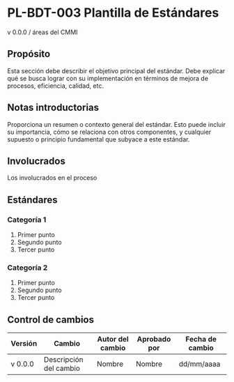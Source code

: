 # PL-BDT-003 Plantilla de Estándares

v 0.0.0 / áreas del CMMI

## Propósito

Esta sección debe describir el objetivo principal del estándar. Debe explicar qué se busca lograr con su implementación en términos de mejora de procesos, eficiencia, calidad, etc.

## Notas introductorias

Proporciona un resumen o contexto general del estándar. Esto puede incluir su importancia, cómo se relaciona con otros componentes, y cualquier supuesto o principio fundamental que subyace a este estándar.

## Involucrados

Los involucrados en el proceso

## Estándares

### Categoría 1

1. Primer punto
2. Segundo punto
3. Tercer punto

### Categoría 2

1. Primer punto
2. Segundo punto
3. Tercer punto

## Control de cambios

| Versión | Cambio                 | Autor del cambio | Aprobado por | Fecha de cambio |
| ------- | ---------------------- | ---------------- | ------------ | --------------- |
| v 0.0.0 | Descripción del cambio | Nombre           | Nombre       | dd/mm/aaaa      |
